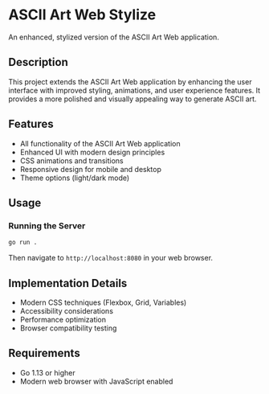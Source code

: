 # ASCII Art Web Stylize

An enhanced, stylized version of the ASCII Art Web application.

## Description

This project extends the ASCII Art Web application by enhancing the user interface with improved styling, animations, and user experience features. It provides a more polished and visually appealing way to generate ASCII art.

## Features

- All functionality of the ASCII Art Web application
- Enhanced UI with modern design principles
- CSS animations and transitions
- Responsive design for mobile and desktop
- Theme options (light/dark mode)

## Usage

### Running the Server

```bash
go run .
```

Then navigate to `http://localhost:8080` in your web browser.

## Implementation Details

- Modern CSS techniques (Flexbox, Grid, Variables)
- Accessibility considerations
- Performance optimization
- Browser compatibility testing

## Requirements

- Go 1.13 or higher
- Modern web browser with JavaScript enabled
